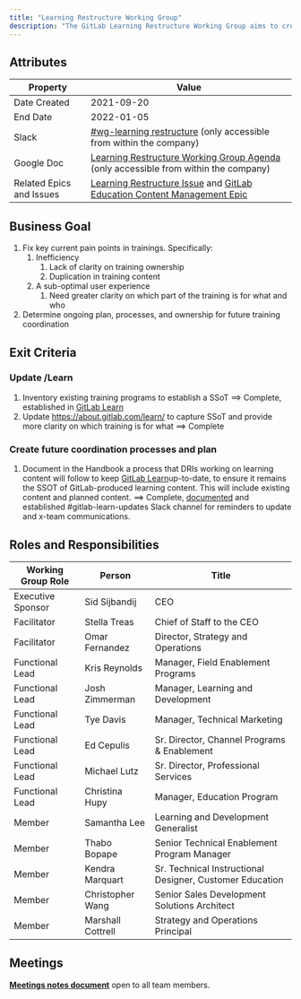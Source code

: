 ```yaml
---
title: "Learning Restructure Working Group"
description: "The GitLab Learning Restructure Working Group aims to create a plan and processes for ensuring a high quality learning experience for users "
---
```


## Attributes

| Property        | Value           |
|-----------------|-----------------|
| Date Created    | 2021-09-20|
| End Date | 2022-01-05 |
| Slack           | [#wg-learning restructure](https://join.slack.com/share/zt-whs6k6s0-RFQOqiPuY0tKYDnWKcmwdg) (only accessible from within the company) |
| Google Doc      | [Learning Restructure Working Group Agenda](https://docs.google.com/document/d/1P-TEi3yXtRum2pV8KDHON4EIn-mYoH72YpDMJGClFR4/edit#heading=h.3f77vfk6c3o1) (only accessible from within the company) |
| Related Epics and Issues | [Learning Restructure Issue](https://gitlab.com/gitlab-com/chief-of-staff-team/cos-team/-/issues/147) and [GitLab Education Content Management Epic](https://gitlab.com/groups/gitlab-com/customer-success/professional-services-group/-/epics/1277)         |

## Business Goal

1. Fix key current pain points in trainings. Specifically:
   1. Inefficiency
      1. Lack of clarity on training ownership
      1. Duplication in training content
   1. A sub-optimal user experience
      1. Need greater clarity on which part of the training is for what and who
1. Determine ongoing plan, processes, and ownership for future training coordination

## Exit Criteria

### Update /Learn

1. Inventory existing training programs to establish a SSoT ==> Complete, established in [GitLab Learn](/learn/)
1. Update https://about.gitlab.com/learn/ to capture SSoT and provide more clarity on which training is for what ==> Complete

### Create future coordination processes and plan

1. Document in the Handbook a process that DRIs working on learning content will follow to keep [GitLab Learn](/learn/)up-to-date, to ensure it remains the SSOT of GitLab-produced learning content. This will include existing content and planned content. ==> Complete, [documented](https://about.gitlab.com/handbook/marketing/digital-experience/website/#updating-content-on-gitlab-learn) and established #gitlab-learn-updates Slack channel for reminders to update and x-team communications.

## Roles and Responsibilities

| Working Group Role    | Person                | Title                          |
|-----------------------|-----------------------|--------------------------------|
| Executive Sponsor     | Sid Sijbandij | CEO |
| Facilitator           | Stella Treas            | Chief of Staff to the CEO      |
| Facilitator           | Omar Fernandez            | Director, Strategy and Operations    |
| Functional Lead       | Kris Reynolds      | Manager, Field Enablement Programs  |
| Functional Lead       | Josh Zimmerman          | Manager, Learning and Development   |
| Functional Lead       | Tye Davis         | Manager, Technical Marketing   |
| Functional Lead       | Ed Cepulis         | Sr. Director, Channel Programs & Enablement   |
| Functional Lead       | Michael Lutz         | Sr. Director, Professional Services   |
| Functional Lead       | Christina Hupy         | Manager, Education Program   |
| Member                | Samantha Lee           | Learning and Development Generalist        |
| Member                | Thabo Bopape            | Senior Technical Enablement Program Manager      |
| Member                | Kendra Marquart     | Sr. Technical Instructional Designer, Customer Education |
| Member                | Christopher Wang      | Senior Sales Development Solutions Architect        |
| Member                | Marshall Cottrell      | Strategy and Operations Principal        |

## Meetings

**[Meetings notes document](https://docs.google.com/document/d/1P-TEi3yXtRum2pV8KDHON4EIn-mYoH72YpDMJGClFR4/edit)** open to all team members.

